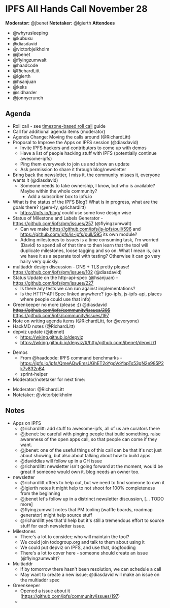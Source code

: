 # IPFS All Hands Call November 28

**Moderator:** @jbenet
**Notetaker:** @lgierth
**Attendees** 
- @whyrusleeping
- @kubuxu
- @diasdavid
- @victorbjelkholm
- @jbenet
- @flyingzumwalt
- @haadcode
- @RichardLitt
- @lgierth
- @hsanjuan
- @keks
- @sidharder
- @jonnycrunch


## Agenda

<!-- Ensure notetaker is present before you begin -->

- Roll call - see [timezone-based roll call](../admin-guides/timezone-rollcall.md) guide
- Call for additional agenda items (moderator)
- Agenda Change: Moving the calls around (@RichardLitt)
- Proposal to Improve the Apps on IPFS session (@diasdavid)
    - Invite IPFS hackers and contributors to come up with demos
    - Have a list of people hacking stuff with IPFS (potentially continue awesome-ipfs)
    - Ping them everyweek to join us and show an update
    - Ask permission to share it through blog/newsletter
- Bring back the newsletter, I miss it, the community misses it, everyone wants it (@diasdavid)
    - Someone needs to take ownership, I know, but who is available? Maybe within the whole community?
        - Add a subscriber box to ipfs.io
- What is the status of the IPFS Blog? What is in progress, what are the goals there? (@em-ly, @richardlitt)
    - https://ipfs.io/blog/ could use some love design wise
- Status of Milestone and Labels Generator - https://github.com/ipfs/pm/issues/257 (@flyingzumwalt)
    - Can we make https://github.com/ipfs/js-ipfs/pull/596 and https://github.com/ipfs/js-ipfs/pull/595 its own module?
    - Adding milestones to issues is a time consuming task, I'm worried (David) to spend all of that time to then learn that the tool will duplicate milestones, loose tagging and so on. What I mean is, can we have it as a separate tool with testing? Otherwise it can go very hairy very quickly.
- multiaddr design discussion - DNS + TLS pretty please! https://github.com/ipfs/pm/issues/102 (@diasdavid)
- Status Update on the http-api-spec (@hsanjuan) - https://github.com/ipfs/pm/issues/227
    - Is there any tests we can run against implementations?
    - Is the HTTP-API Spec linked anywhere? (go-ipfs, js-ipfs-api, places where people could use that info)
- Greenkeeper no more (please :)) @diasdavid ~~https://github.com/ipfs/community/issues/205~~ https://github.com/ipfs/community/issues/197
- Note on writing agenda items (@RichardLitt, for @everyone)
- HackMD notes (@RichardLitt)
- depviz update (@jbenet)
    - https://wking.github.io/depviz
    - https://wking.github.io/depviz/#/http/github.com/jbenet/depviz/1
<!-- Add items here -->
- Demos
    - From @haadcode: IPFS command benchmarks - https://ipfs.io/ipfs/QmeAQwEmsUGhET2oYgoVoYbpTs53gN2e985P2k7v832pB4
    - sprint-helper
- Moderator/notetaker for next time:
 * Moderator: @RichardLitt
 * Notetaker: @victorbjelkholm

## Notes

- Apps on IPFS
  - @richardlitt: add stuff to awesome-ipfs, all of us are curators there
  - @jbenet: be careful with pinging people that build something. raise awareness of the open apps call, so that people can come if they want.
  - @jbenet: one of the useful things of this call can be that it's not just about showing, but also about talking about how to build apps.
  - @daviddias will follow up in a GH issue
  - @richardlitt: newsletter isn't going forward at the moment, would be great if someone would own it. blog needs an owner too.
- newsletter
    - @richardlitt offers to help out, but we need to find someone to own it
    - @lgierth notes it might help to not shoot for 100% completeness from the beginning
    - @jbenet let's follow up in a distrinct newsletter discussion, [... TODO more]
    - @flyingzumwalt notes that PM tooling (waffle boards, roadmap generator) might help source stuff
    - @richardlitt yes that'd help but it's still a tremendous effort to source stuff for each newsletter issue.
- Milestones
    - There's a lot to consider; who will maintain the tool?
    - We could join todogroup.org and talk to them about using it
    - We could put depviz on IPFS, and use that, dogfooding
    - There's a lot to cover here - someone should create an issue (@flyingzumwalt)?
- Multiaddr
    - If by tomorrow there hasn't been resolution, we can schedule a call
    - May want to create a new issue; @diasdavid will make an issue on the multiaddr spec 
- Greenkeeper
    - Opened a issue about it (https://github.com/ipfs/community/issues/197)
    - 

<!-- The notetaker is responsible for saving this file in ipfs/pm/meeting-notes after the call, by opening a PR to this repo. -->
